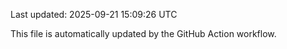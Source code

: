 Last updated: 2025-09-21 15:09:26 UTC

This file is automatically updated by the GitHub Action workflow.
